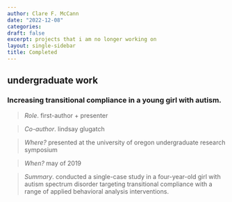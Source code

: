 ```yaml
---
author: Clare F. McCann
date: "2022-12-08"
categories:
draft: false
excerpt: projects that i am no longer working on
layout: single-sidebar
title: Completed
---
```


## undergraduate work

### Increasing transitional compliance in a young girl with autism.</br>
> *Role*. first-author + presenter

> *Co-author*. lindsay glugatch 

> *Where?* presented at the university of oregon undergraduate research symposium

> *When?* may of 2019

> *Summary*. conducted a single-case study in a four-year-old girl with autism spectrum disorder targeting transitional compliance with a range of applied behavioral analysis interventions.
